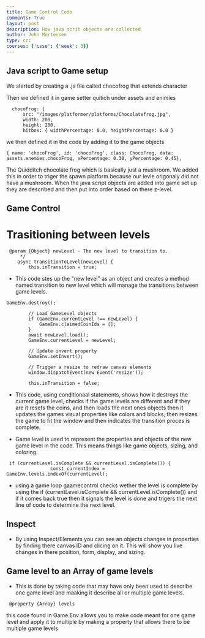 ```yaml
---
title: Game Control Code
comments: True
layout: post
description: How java scrit objects are collected
author: John Mortensen
type: ccc
courses: {'csse': {'week': 3}}
---
```


## Java script to Game setup

We started by creating a .js file called chocofrog that extends character

Then we defined it in game setter quitich under assets and enimies

```
  chocoFrog: {
      src: "/images/platformer/platforms/Chocolatefrog.jpg",
      width: 200,
      height: 200,
      hitbox: { widthPercentage: 0.0, heightPercentage: 0.0 }
```

we then defined it in the code by adding it to the game objects

```
{ name: 'chocoFrog', id: 'chocoFrog', class: ChocoFrog, data: assets.enemies.chocoFrog, xPercentage: 0.30, yPercentage: 0.45},
```
The Quidditch chocolate frog which is basically just a mushroom. We added this in order to triger the spawn platform because our levle origonaly did not have a mushroom. When the java script objects are added into game set up they are described and then put into order based on there z-level.
## Game Control

# Trasitioning between levels

```
 @param {Object} newLevel - The new level to transition to.
     */
    async transitionToLevel(newLevel) {
        this.inTransition = true;
```
- This code stes up the "new level" as an object and creates a method named transition to new level which will manage the transitions between game levels.

```
GameEnv.destroy();

        // Load GameLevel objects
        if (GameEnv.currentLevel !== newLevel) {
            GameEnv.claimedCoinIds = [];
        }
        await newLevel.load();
        GameEnv.currentLevel = newLevel;

        // Update invert property
        GameEnv.setInvert();
        
        // Trigger a resize to redraw canvas elements
        window.dispatchEvent(new Event('resize'));

        this.inTransition = false;
```
- This code, using conditionaal statements, shows how it destroys the current game level, checks if the game levels are different and if they are it resets the coins, and then loads the next ones objects then it updates the games visual properties like colors and blocks, then resizes the game to fit the window and then indicates the transition proces is complete.

- Game level is used to represent the properties and objects of the new game level in the code. This means things like game objects, sizing, and coloring.
```
 if (currentLevel.isComplete && currentLevel.isComplete()) {
                const currentIndex = GameEnv.levels.indexOf(currentLevel);
```
- using a game loop gaamecontrol checks wether the level is complete by using the if (currentLevel.isComplete && currentLevel.isComplete()) and if it comes back true then it signals the level is done and trigers the next line of code to determine the next level.

## Inspect
- By using Inspect/Elements you can see an objects changes in properties by finding there canvas ID and clicing on it. This will show you live changes in there position, form, display, and sizing.

## Game level to an Array of game levels
- This is done by taking code that may have only been used to describe one game level and maaking it describe all or multiple game levels.
```
 @property {Array} levels
```
this code found in Game.Env allows you to make code meant for one game level and apply it to multiple by making a property that allows there to be multiple game levels